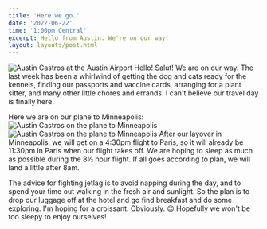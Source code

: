 ```yaml
---
title: 'Here we go.'
date: '2022-06-22'
time: '1:00pm Central'
excerpt: Hello from Austin. We're on our way!
layout: layouts/post.html
---
```


![Austin Castros at the Austin Airport](/images/photo-2.jpg)
Hello! Salut! We are on our way. The last week has been a whirlwind of getting the dog and cats ready for the kennels, finding our passports and vaccine cards, arranging for a plant sitter, and many other little chores and errands. I can't believe our travel day is finally here.

Here we are on our plane to Minneapolis:
![Austin Castros on the plane to Minneapolis](/images/photo-1.jpg)
![Austin Castros on the plane to Minneapolis](/images/photo-3.jpg)
After our layover in Minneapolis, we will get on a 4:30pm flight to Paris, so it will already be 11:30pm in Paris when our flight takes off. We are hoping to sleep as much as possible during the 8½ hour flight. If all goes according to plan, we will land a little after 8am.

The advice for fighting jetlag is to avoid napping during the day, and to spend your time out walking in the fresh air and sunlight. So the plan is to drop our luggage off at the hotel and go find breakfast and do some exploring. I'm hoping for a croissant. Obviously. 😉 Hopefully we won't be too sleepy to enjoy ourselves!
